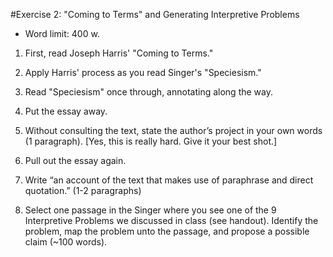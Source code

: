 #Exercise 2: "Coming to Terms" and Generating Interpretive Problems

- Word limit: 400 w.

1. First, read Joseph Harris' "Coming to Terms."

2. Apply Harris' process as you read Singer's "Speciesism."

  1. Read "Speciesism" once through, annotating along the way.
  2. Put the essay away.
  3. Without consulting the text, state the author’s project in your own words (1 paragraph). [Yes, this is really hard. Give it your best shot.]
  4. Pull out the essay again.
  5. Write “an account of the text that makes use of paraphrase and direct quotation.” (1-2 paragraphs)

3. Select one passage in the Singer where you see one of the 9 Interpretive Problems we discussed in class (see handout). Identify the problem, map the problem unto the passage, and propose a possible claim (~100 words). 
